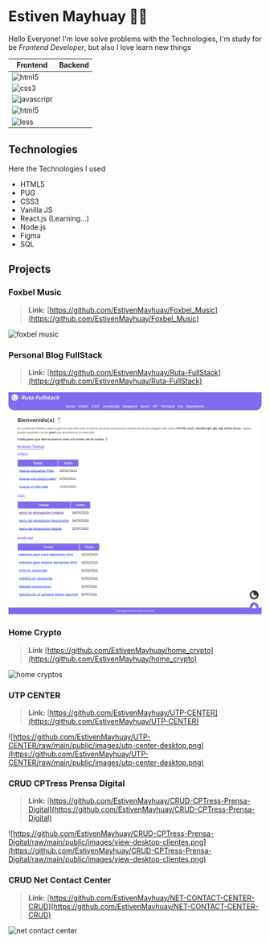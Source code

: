 # **Estiven Mayhuay 🙋🤠**

Hello Everyone! I'm love solve problems with the Technologies, I'm study for be _Frontend Developer_, but also I love learn new things

<table>
  <thead>
    <tr>
      <th>Frontend</th>
      <th>Backend</th>
    </th>
  </thead>
  <tbody>
    <tr>
      <td>
        <img style="width: 40px;" src="https://cdn.svgporn.com/logos/html-5.svg" alt="html5" />
      </td>
    </tr>
    <tr>
      <td>
        <img style="width: 40px;" src="https://cdn.svgporn.com/logos/css-3.svg" alt="css3" />
      </td>
    </tr>
    <tr>
      <td>
        <img style="width: 40px;" src="https://cdn.svgporn.com/logos/javascript.svg" alt="javascript" />
      </td>
    </tr>
    <tr>
      <td>
        <img style="width: 40px;" src="https://cdn.svgporn.com/logos/html-5.svg" alt="html5" />
      </td>
    </tr>
    <tr>
      <td>
        <img style="width: 40px" src="https://cdn.svgporn.com/logos/less.svg" alt="less">
      </td>
    </td>
  </tbody>
</table>

## **Technologies**

Here the Technologies I used

- HTML5
- PUG
- CSS3
- Vanilla JS
- React.js (Learning...)
- Node.js
- Figma
- SQL

## **Projects**

### **Foxbel Music**

> **Link:** [https://github.com/EstivenMayhuay/Foxbel_Music](https://github.com/EstivenMayhuay/Foxbel_Music)

![foxbel music](https://github.com/EstivenMayhuay/Foxbel_Music/raw/main/public/images/view-desktop-intro.png)

### **Personal Blog FullStack**

> **Link:** [https://github.com/EstivenMayhuay/Ruta-FullStack](https://github.com/EstivenMayhuay/Ruta-FullStack)

![personal blog fullstack](https://github.com/EstivenMayhuay/Ruta-FullStack/raw/main/docs/img/view_desktop_light.png)

### **Home Crypto**

> **Link** [https://github.com/EstivenMayhuay/home_crypto](https://github.com/EstivenMayhuay/home_crypto)

![home cryptos](https://github.com/EstivenMayhuay/home_crypto/raw/main/src/images/view_desktop_home.png)

### **UTP CENTER**

> **Link:** [https://github.com/EstivenMayhuay/UTP-CENTER](https://github.com/EstivenMayhuay/UTP-CENTER)

![https://github.com/EstivenMayhuay/UTP-CENTER/raw/main/public/images/utp-center-desktop.png](https://github.com/EstivenMayhuay/UTP-CENTER/raw/main/public/images/utp-center-desktop.png)

### **CRUD CPTress Prensa Digital**

> **Link:** [https://github.com/EstivenMayhuay/CRUD-CPTress-Prensa-Digital](https://github.com/EstivenMayhuay/CRUD-CPTress-Prensa-Digital)

![https://github.com/EstivenMayhuay/CRUD-CPTress-Prensa-Digital/raw/main/public/images/view-desktop-clientes.png](https://github.com/EstivenMayhuay/CRUD-CPTress-Prensa-Digital/raw/main/public/images/view-desktop-clientes.png)

### **CRUD Net Contact Center**

> **Link:** [https://github.com/EstivenMayhuay/NET-CONTACT-CENTER-CRUD](https://github.com/EstivenMayhuay/NET-CONTACT-CENTER-CRUD)

![net contact center](https://github.com/EstivenMayhuay/NET-CONTACT-CENTER-CRUD/raw/main/public/images/view_planes.png)

